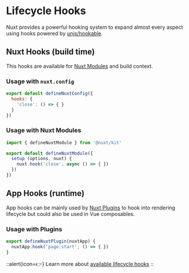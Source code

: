 # Lifecycle Hooks

Nuxt provides a powerful hooking system to expand almost every aspect using hooks powered by [unjs/hookable](https://github.com/unjs/hookable).

## Nuxt Hooks (build time)

This hooks are available for [Nuxt Modules](/guide/going-further/module-creation) and build context.

### Usage with `nuxt.config`

```js [nuxt.config]
export default defineNuxtConfig({
  hooks: {
    'close': () => { }
  }
})
```

### Usage with Nuxt Modules

```js
import { defineNuxtModule } from '@nuxt/kit'

export default defineNuxtModule({
  setup (options, nuxt) {
    nuxt.hook('close', async () => { })
  })
})
```

## App Hooks (runtime)

App hooks can be mainly used by [Nuxt Plugins](/api-reference/directory-structure/plugins) to hook into rendering lifecycle but could also be used in Vue composables.

### Usage with Plugins

```js [plugins/test.ts]
export defineNuxtPlugin(nuxtApp) {
  nuxtApp.hook('page:start', () => { })
}
```

::alert{icon=👉}
Learn more about  [available lifecycle hooks](/api-reference/advanced/hooks)
::

